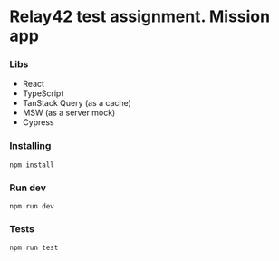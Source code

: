 # Relay42 test assignment. Mission app

### Libs
- React
- TypeScript
- TanStack Query (as a cache)
- MSW (as a server mock)
- Cypress

### Installing
`npm install`

### Run dev
`npm run dev`

### Tests
`npm run test`

